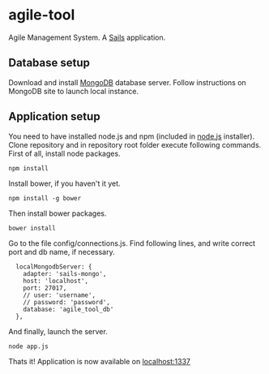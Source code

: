 agile-tool
==========

Agile Management System. A [Sails](http://sailsjs.org) application.

Database setup
--------------
Download and install [MongoDB](http://www.mongodb.org/) database server. Follow instructions on MongoDB site to launch local instance.

Application setup
-----------------
You need to have installed node.js and npm (included in [node.js](http://nodejs.org/) installer).
Clone repository and in repository root folder execute following commands. First of all, install node packages.
```
npm install
```
Install bower, if you haven't it yet.
```
npm install -g bower
```
Then install bower packages.
```
bower install
```
Go to the file config/connections.js. Find following lines, and write correct port and db name, if necessary.
```
  localMongodbServer: {
    adapter: 'sails-mongo',
    host: 'localhost',
    port: 27017,
    // user: 'username',
    // password: 'password',
    database: 'agile_tool_db'
  },
```
And finally, launch the server.
```
node app.js
```
Thats it! Application is now available on [localhost:1337](http://localhost:1337)
